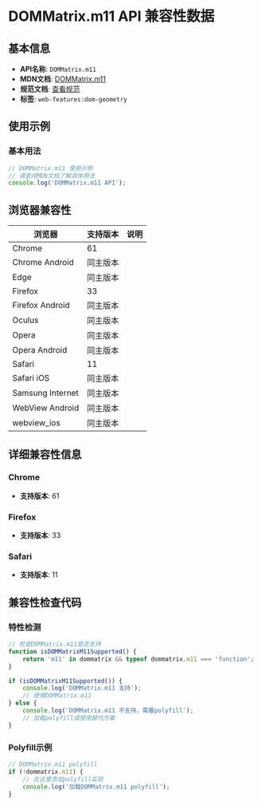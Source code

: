 # DOMMatrix.m11 API 兼容性数据

## 基本信息

- **API名称**: `DOMMatrix.m11`
- **MDN文档**: [DOMMatrix.m11](https://developer.mozilla.org/docs/Web/API/DOMMatrix#instance_properties)
- **规范文档**: [查看规范](https://drafts.fxtf.org/geometry/#dom-dommatrixreadonly-m11)
- **标签**: `web-features:dom-geometry`

## 使用示例

### 基本用法

```javascript
// DOMMatrix.m11 使用示例
// 请查阅MDN文档了解具体用法
console.log('DOMMatrix.m11 API');
```

## 浏览器兼容性

| 浏览器 | 支持版本 | 说明 |
|--------|----------|------|
| Chrome | 61 |  |
| Chrome Android | 同主版本 |  |
| Edge | 同主版本 |  |
| Firefox | 33 |  |
| Firefox Android | 同主版本 |  |
| Oculus | 同主版本 |  |
| Opera | 同主版本 |  |
| Opera Android | 同主版本 |  |
| Safari | 11 |  |
| Safari iOS | 同主版本 |  |
| Samsung Internet | 同主版本 |  |
| WebView Android | 同主版本 |  |
| webview_ios | 同主版本 |  |

## 详细兼容性信息

### Chrome

- **支持版本**: 61

### Firefox

- **支持版本**: 33

### Safari

- **支持版本**: 11

## 兼容性检查代码

### 特性检测

```javascript
// 检查DOMMatrix.m11是否支持
function isDOMMatrixM11Supported() {
    return 'm11' in dommatrix && typeof dommatrix.m11 === 'function';
}

if (isDOMMatrixM11Supported()) {
    console.log('DOMMatrix.m11 支持');
    // 使用DOMMatrix.m11
} else {
    console.log('DOMMatrix.m11 不支持，需要polyfill');
    // 加载polyfill或使用替代方案
}
```

### Polyfill示例

```javascript
// DOMMatrix.m11 polyfill
if (!dommatrix.m11) {
    // 在这里添加polyfill实现
    console.log('加载DOMMatrix.m11 polyfill');
}
```


